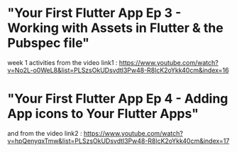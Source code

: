 # "Your First Flutter App Ep 3 - Working with Assets in Flutter & the Pubspec file"
week 1 activities from the video link1 : https://www.youtube.com/watch?v=No2L-o0WeL8&list=PLSzsOkUDsvdtl3Pw48-R8lcK2oYkk40cm&index=16
# "Your First Flutter App Ep 4 - Adding App icons to Your Flutter Apps"
and from the video link2 : https://www.youtube.com/watch?v=hpQenyqxTmw&list=PLSzsOkUDsvdtl3Pw48-R8lcK2oYkk40cm&index=17


